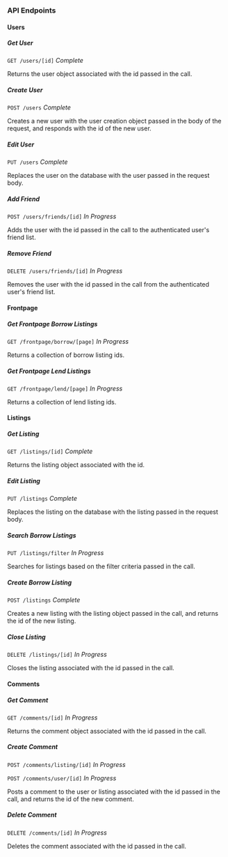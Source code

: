 
### API Endpoints

#### Users

##### Get User

`GET /users/[id]`  *Complete*

Returns the user object associated with the id passed in the call.

##### Create User

`POST /users` *Complete*

Creates a new user with the user creation object passed in the body of the request, and responds with the id of the new user.

##### Edit User

`PUT /users` *Complete*

Replaces the user on the database with the user passed in the request body.

##### Add Friend

`POST /users/friends/[id]` *In Progress*

Adds the user with the id passed in the call to the authenticated user's friend list.

##### Remove Friend

`DELETE /users/friends/[id]` *In Progress*

Removes the user with the id passed in the call from the authenticated user's friend list.

#### Frontpage

##### Get Frontpage Borrow Listings

`GET /frontpage/borrow/[page]` *In Progress*

Returns a collection of borrow listing ids.

##### Get Frontpage Lend Listings

`GET /frontpage/lend/[page]` *In Progress*

Returns a collection of lend listing ids.

#### Listings

##### Get Listing

`GET /listings/[id]` *Complete*

Returns the listing object associated with the id.

##### Edit Listing

`PUT /listings` *Complete*

Replaces the listing on the database with the listing passed in the request body.

##### Search Borrow Listings

`PUT /listings/filter` *In Progress*

Searches for listings based on the filter criteria passed in the call.

##### Create Borrow Listing

`POST /listings` *Complete*

Creates a new listing with the listing object passed in the call, and returns the id of the new listing.

##### Close Listing

`DELETE /listings/[id]`  *In Progress*

Closes the listing associated with the id passed in the call.

#### Comments

##### Get Comment

`GET /comments/[id]` *In Progress*

Returns the comment object associated with the id passed in the call.

##### Create Comment

`POST /comments/listing/[id]` *In Progress*

`POST /comments/user/[id]` *In Progress*

Posts a comment to the user or listing associated with the id passed in the call, and returns the id of the new comment.

##### Delete Comment

`DELETE /comments/[id]`  *In Progress* 

Deletes the comment associated with the id passed in the call.
